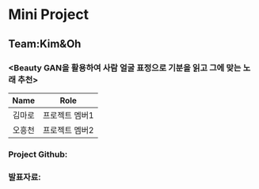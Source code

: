 # Mini Project
## Team:Kim&Oh
### <Beauty GAN을 활용하여 사람 얼굴 표정으로 기분을 읽고 그에 맞는 노래 추천>
|Name|Role|
|:---:|:---:|
|김마로|프로젝트 멤버1|
|오흥천|프로젝트 멤버2|

### Project Github:
### 발표자료: 
